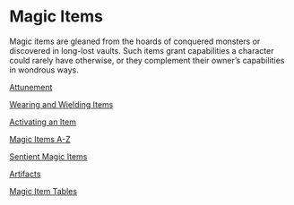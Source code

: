 # Magic Items

Magic items are gleaned from the hoards of conquered monsters or discovered in long-lost vaults.
Such items grant capabilities a character could rarely have otherwise, or they complement their owner’s capabilities in wondrous ways.

[Attunement](./Attunement.md)

[Wearing and Wielding Items](./Wearing_and_Wielding_Items.md)

[Activating an Item](./Activating_an_Item.md)

[Magic Items A-Z](./Magic_Item_Descriptions/Magic_Items_A_through_Z.md)

[Sentient Magic Items](./Sentient_Magic_Items/Sentient_Magic_Items.md)

[Artifacts](./Artifacts.md)

[Magic Item Tables](./Magic_Item_Tables.md)

